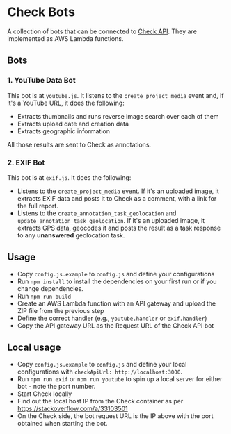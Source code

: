 # Check Bots

A collection of bots that can be connected to [Check API](https://github.com/meedan/check-api). They are implemented as AWS Lambda functions.

## Bots

### 1. YouTube Data Bot

This bot is at `youtube.js`. It listens to the `create_project_media` event and, if it's a YouTube URL, it does the following:

* Extracts thumbnails and runs reverse image search over each of them
* Extracts upload date and creation data
* Extracts geographic information

All those results are sent to Check as annotations.

### 2. EXIF Bot

This bot is at `exif.js`. It does the following:

* Listens to the `create_project_media` event. If it's an uploaded image, it extracts EXIF data and posts it to Check as a comment, with a link for the full report.
* Listens to the `create_annotation_task_geolocation` and `update_annotation_task_geolocation`. If it's an uploaded image, it extracts GPS data, geocodes it and posts the result as a task response to any **unanswered** geolocation task.

## Usage

* Copy `config.js.example` to `config.js` and define your configurations
* Run `npm install` to install the dependencies on your first run or if you change dependencies.
* Run `npm run build`
* Create an AWS Lambda function with an API gateway and upload the ZIP file from the previous step
* Define the correct handler (e.g., `youtube.handler` or `exif.handler`)
* Copy the API gateway URL as the Request URL of the Check API bot

## Local usage

* Copy `config.js.example` to `config.js` and define your local configurations with `checkApiUrl: http://localhost:3000`.
* Run `npm run exif` or `npm run youtube` to spin up a local server for either bot - note the port number.
* Start Check locally
* Find out the local host IP from the Check container as per https://stackoverflow.com/a/33103501
* On the Check side, the bot request URL is the IP above with the port obtained when starting the bot.
